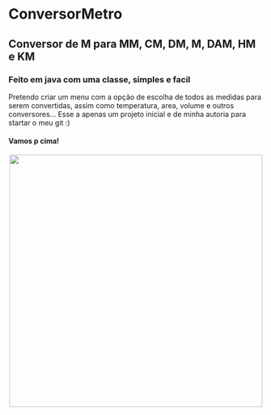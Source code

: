 # ConversorMetro
## Conversor de M para MM, CM, DM, M, DAM, HM e KM 
### Feito em java com uma classe, simples e facil
Pretendo criar um menu com a opção de escolha de todos as medidas para serem convertidas, assim como temperatura, area, volume e outros conversores... Esse a apenas um projeto inicial e de minha autoria para startar o meu git :) 

#### Vamos p cima!


<div align="center">
<img src="https://user-images.githubusercontent.com/110307346/192168583-886d0a6f-30d0-4175-9d50-6d9fc21431fa.PNG" width="500px" />
</div>
